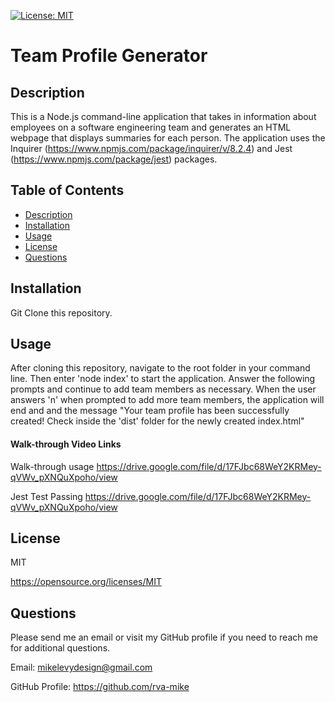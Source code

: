 
  [![License: MIT](https://img.shields.io/badge/License-MIT-yellow.svg)](https://opensource.org/licenses/MIT)

  # Team Profile Generator

  ## Description
  This is a Node.js command-line application that takes in information about employees on a software engineering team and generates an HTML webpage that displays summaries for each person. The application uses the Inquirer (https://www.npmjs.com/package/inquirer/v/8.2.4) and Jest (https://www.npmjs.com/package/jest) packages. 

  ## Table of Contents
  * [Description](#description)
  * [Installation](#installation)
  * [Usage](#usage)
  * [License](#license)
  * [Questions](#questions)

  ## Installation
  Git Clone this repository.

  ## Usage
  After cloning this repository, navigate to the root folder in your command line. Then enter 'node index' to start the application. Answer the following prompts and continue to add team members as necessary. When the user answers 'n' when prompted to add more team members, the application will end and and the message "Your team profile has been successfully created! Check inside the 'dist' folder for the newly created index.html"
  
  #### Walk-through Video Links
  
  Walk-through usage
  https://drive.google.com/file/d/17FJbc68WeY2KRMey-qVWv_pXNQuXpoho/view
  
  Jest Test Passing
  https://drive.google.com/file/d/17FJbc68WeY2KRMey-qVWv_pXNQuXpoho/view

  ## License
  MIT

  https://opensource.org/licenses/MIT


  ## Questions
  Please send me an email or visit my GitHub profile if you need to reach me for additional questions.

  Email: mikelevydesign@gmail.com

  GitHub Profile: https://github.com/rva-mike

